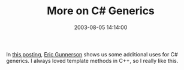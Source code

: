 ﻿---
layout: post
title: "More on C# Generics"
comments: false
date: 2003-08-05 14:14:00
categories:
 - Technology
subtext-id: 75e29c9f-34aa-4d03-8974-4cabfcd735b6
alias: /blog/More-on-C-Generics.aspx
---


In [this posting](http://blogs.gotdotnet.com/EricGu/permalink.aspx/34fdab80-390a-494f-9844-d3c674a362f7), [Eric Gunnerson](http://blogs.gotdotnet.com/EricGu/) shows us some additional uses for C# generics. I always loved template methods in C++, so I really like this. 
